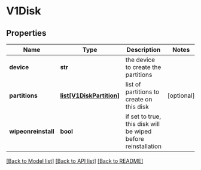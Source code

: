 # V1Disk

## Properties
Name | Type | Description | Notes
------------ | ------------- | ------------- | -------------
**device** | **str** | the device to create the partitions | 
**partitions** | [**list[V1DiskPartition]**](V1DiskPartition.md) | list of partitions to create on this disk | [optional] 
**wipeonreinstall** | **bool** | if set to true, this disk will be wiped before reinstallation | 

[[Back to Model list]](../README.md#documentation-for-models) [[Back to API list]](../README.md#documentation-for-api-endpoints) [[Back to README]](../README.md)


